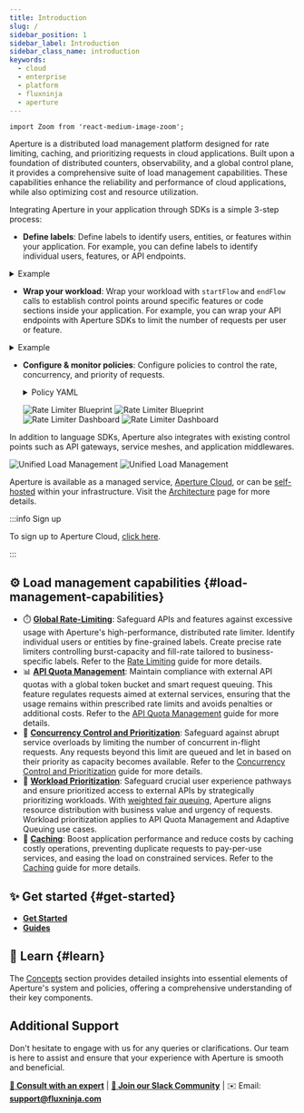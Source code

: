 ```yaml
---
title: Introduction
slug: /
sidebar_position: 1
sidebar_label: Introduction
sidebar_class_name: introduction
keywords:
  - cloud
  - enterprise
  - platform
  - fluxninja
  - aperture
---
```


```mdx-code-block
import Zoom from 'react-medium-image-zoom';
```

Aperture is a distributed load management platform designed for rate limiting,
caching, and prioritizing requests in cloud applications. Built upon a
foundation of distributed counters, observability, and a global control plane,
it provides a comprehensive suite of load management capabilities. These
capabilities enhance the reliability and performance of cloud applications,
while also optimizing cost and resource utilization.

Integrating Aperture in your application through SDKs is a simple 3-step
process:

- **Define labels**: Define labels to identify users, entities, or features
  within your application. For example, you can define labels to identify
  individual users, features, or API endpoints.

<!-- vale off -->
<!-- markdownlint-disable -->
  <details>
  <summary>Example</summary>

```typescript
// Tailor policies to get deeper insights into your workload with labels that
// capture business context.
const labels = {
  // You can rate limit each user individually.
  user: "jack",
  // And have different rate limits for different tiers of users.
  tier: "premium",
  // You can also provide the tokens for each request.
  // Tokens are flexible: LLM AI tokens in a prompt, complexity of a request,
  // number of sub-actions, etc.
  tokens: "200",
  // When peak load exceeds external quotas or infrastructure capacity,
  // requests can be throttled and prioritized.
  priority: HIGH,
  // Get deep insights into your workload. You can slice and dice performance
  // metrics by any label.
  workload: "/chat",
};
```

<!-- markdownlint-enable -->
<!-- vale on -->

  </details>

- **Wrap your workload**: Wrap your workload with `startFlow` and `endFlow`
  calls to establish control points around specific features or code sections
  inside your application. For example, you can wrap your API endpoints with
  Aperture SDKs to limit the number of requests per user or feature.

<!-- vale off -->
<!-- markdownlint-disable -->
  <details>
  <summary>Example</summary>

```typescript
// Wrap your workload with startFlow and endFlow calls, passing in the
// labels you defined earlier.
const flow = await apertureClient.startFlow("your_workload", {
  labels: labels,
  // Lookup result cache key to retrieve a cached result.
  resultCacheKey: queryParams,
});

// If rate or quota limit is not exceeded, the workload is executed.
if (flow.shouldRun()) {
  // Return a cached result or execute the workload.
  const cachedResult = flow.resultCache();
  const result = await yourWorkload(cachedResult);
  flow.setResultCache({
    value: result,
    ttl: { seconds: 86400, nanos: 0 },
  });
}
//
```

  </details>
<!-- markdownlint-enable -->
<!-- vale on -->

- **Configure & monitor policies**: Configure policies to control the rate,
  concurrency, and priority of requests.

  <!-- vale off -->
  <!-- markdownlint-disable -->

  <details>
  <summary>Policy YAML</summary>

  ```yaml
  blueprint: rate-limiting/base
  uri: github.com/fluxninja/aperture/blueprints@latest
  policy:
    policy_name: rate_limit
    rate_limiter:
      bucket_capacity: 60
      fill_amount: 60
      parameters:
        interval: 3600s
        limit_by_label_key: user
      selectors:
        - control_point: your_workload
          label_matcher:
            match_list:
              - key: tier
                operator: In
                values:
                  - premium
  ```

  </details>

  <!-- markdownlint-enable -->
  <!-- vale on -->

  ![Rate Limiter Blueprint](./get-started/assets/rate-limiter-blueprint-dark.png#gh-dark-mode-only)
  ![Rate Limiter Blueprint](./get-started/assets/rate-limiter-blueprint-light.png#gh-light-mode-only)
  ![Rate Limiter Dashboard](./get-started/assets/rate-limiter-dashboard-dark.png#gh-dark-mode-only)
  ![Rate Limiter Dashboard](./get-started/assets/rate-limiter-dashboard-light.png#gh-light-mode-only)

In addition to language SDKs, Aperture also integrates with existing control
points such as API gateways, service meshes, and application middlewares.

![Unified Load Management](./assets/img/unified-load-management-light.svg#gh-light-mode-only)
![Unified Load Management](./assets/img/unified-load-management-dark.svg#gh-dark-mode-only)

Aperture is available as a managed service, [Aperture Cloud][cloud], or can be
[self-hosted][self-hosted] within your infrastructure. Visit the
[Architecture][architecture] page for more details.

:::info Sign up

To sign up to Aperture Cloud, [click here][sign-up].

:::

## ⚙️ Load management capabilities {#load-management-capabilities}

- ⏱️ [**Global Rate-Limiting**](concepts/rate-limiter.md): Safeguard APIs and
  features against excessive usage with Aperture's high-performance, distributed
  rate limiter. Identify individual users or entities by fine-grained labels.
  Create precise rate limiters controlling burst-capacity and fill-rate tailored
  to business-specific labels. Refer to the
  [Rate Limiting](guides/per-user-rate-limiting.md) guide for more details.
- 📊
  [**API Quota Management**](concepts/request-prioritization/quota-scheduler.md):
  Maintain compliance with external API quotas with a global token bucket and
  smart request queuing. This feature regulates requests aimed at external
  services, ensuring that the usage remains within prescribed rate limits and
  avoids penalties or additional costs. Refer to the
  [API Quota Management](guides/api-quota-management.md) guide for more details.
- 🚦
  [**Concurrency Control and Prioritization**](concepts/request-prioritization/concurrency-scheduler.md):
  Safeguard against abrupt service overloads by limiting the number of
  concurrent in-flight requests. Any requests beyond this limit are queued and
  let in based on their priority as capacity becomes available. Refer to the
  [Concurrency Control and Prioritization](guides/concurrency-control-and-prioritization.md)
  guide for more details.
- 🎯 [**Workload Prioritization**](concepts/scheduler.md): Safeguard crucial
  user experience pathways and ensure prioritized access to external APIs by
  strategically prioritizing workloads. With
  [weighted fair queuing](https://en.wikipedia.org/wiki/Weighted_fair_queueing),
  Aperture aligns resource distribution with business value and urgency of
  requests. Workload prioritization applies to API Quota Management and Adaptive
  Queuing use cases.
- 💾 [**Caching**](concepts/cache.md): Boost application performance and reduce
  costs by caching costly operations, preventing duplicate requests to
  pay-per-use services, and easing the load on constrained services. Refer to
  the [Caching](guides/caching.md) guide for more details.

## ✨ Get started {#get-started}

- [**Get Started**](get-started/get-started.md)
- [**Guides**](guides/guides.md)

## 📖 Learn {#learn}

The [Concepts](concepts/concepts.md) section provides detailed insights into
essential elements of Aperture's system and policies, offering a comprehensive
understanding of their key components.

## Additional Support

Don't hesitate to engage with us for any queries or clarifications. Our team is
here to assist and ensure that your experience with Aperture is smooth and
beneficial.

<!-- vale off -->

[**💬 Consult with an expert**](https://calendly.com/fluxninja/fluxninja-meeting)
|
[**👥 Join our Slack Community**](https://join.slack.com/t/fluxninja-aperture/shared_invite/zt-1vm2t2yjb-AG8rzKkB5TpPmqihJB6YYw)
| ✉️ Email: [**support@fluxninja.com**](mailto:support@fluxninja.com)

<!-- vale on -->

[cloud]: https://www.fluxninja.com
[sign-up]: https://app.fluxninja.com/sign-up
[architecture]: /aperture-for-infra/architecture.md
[self-hosted]: /aperture-for-infra/aperture-for-infra.md
